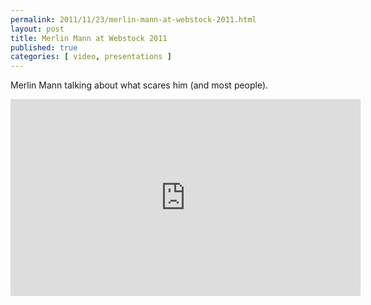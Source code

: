 ```yaml
---
permalink: 2011/11/23/merlin-mann-at-webstock-2011.html
layout: post
title: Merlin Mann at Webstock 2011
published: true 
categories: [ video, presentations ]
---
```


Merlin Mann talking about what scares him (and most people).

<iframe width="560" height="315" src="https://www.youtube.com/embed/Lk0hSeQ5s_k" frameborder="0" allowfullscreen></iframe>


